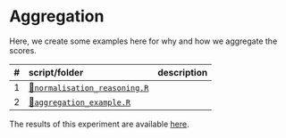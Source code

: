 
# Aggregation

Here, we create some examples here for why and how we aggregate the
scores.

| \# | script/folder                                                | description |
| :- | :----------------------------------------------------------- | :---------- |
| 1  | [📄`normalisation_reasoning.R`](01-normalisation_reasoning.R) |             |
| 2  | [📄`aggregation_example.R`](02-aggregation_example.R)         |             |

The results of this experiment are available
[here](https://github.com/dynverse/dynbenchmark_results/tree/master/02-metrics/03-aggregation).
